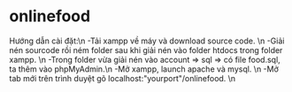 # onlinefood
Hướng dẫn cài đặt:\n
-Tải xampp về máy và download source code. \n
-Giải nén sourcode rồi ném folder sau khi giải nén vào folder htdocs trong folder xampp. \n
-Trong folder vừa giải nén vào account => sql => có file food.sql, ta thêm vào phpMyAdmin.\n
-Mở xampp, launch apache và mysql. \n
-Mở tab mới trên trình duyệt gõ localhost:"yourport"/onlinefood. \n
